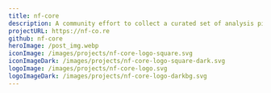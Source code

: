 ```yaml
---
title: nf-core
description: A community effort to collect a curated set of analysis pipelines built using Nextflow
projectURL: https://nf-co.re
github: nf-core
heroImage: /post_img.webp
iconImage: /images/projects/nf-core-logo-square.svg
iconImageDark: /images/projects/nf-core-logo-square-dark.svg
logoImage: /images/projects/nf-core-logo.svg
logoImageDark: /images/projects/nf-core-logo-darkbg.svg
---
```

